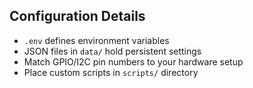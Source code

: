 ## Configuration Details

- `.env` defines environment variables
- JSON files in `data/` hold persistent settings
- Match GPIO/I2C pin numbers to your hardware setup
- Place custom scripts in `scripts/` directory